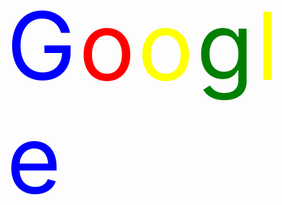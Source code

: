 <!DOCTYPE html>
<html>
<head>
	<meta charset="utf-8">	
	<link rel="stylesheet" type="text/css" href="ckgn.css">	
	<title></title> 
	<style type="text/css">
		.a {
			color: blue;/*设置文字颜色为红色，注意该类的名称是有语义的*/
			font-size: 150px;
		}
		.m {
			color: red;
			font-size:150px;/*设置字号为16px，注意该类的名称是有语义的*/
		}
		.n {
			color: yellow;
			font-size:150px;/*设置字号为30px，注意该类的名称是有语义的*/
		}
		.b {
			color: green;
			font-size:150px;
		}
	</style>
</head>
<body>
	<span class="a">G</span>
	<span class="m">o</span>
	<span class="n">o</span>
	<span class="b">g</span>
	<span class="n">l</span>
	<span class="a">e</span>
</body>
</html>
<!DOCTYPE html>
<html>
	<head>
		<meta charset="utf-8">
		<title></title>
		<style type="text/css">
			.e{
				color: red;				
			}
			.c{
				color: blue;				
			}
			.f{
				font-size: 20px;
			}
			
		</style>
	</head>
	<body>
		<div>我是默认的文字效果。</div>
		<span class="e">我是红色文字，</span>
		<span class="c">可是我就变成蓝色文字了.</span>
		<i><b><span class="f">这里是题目中要改变颜色的地方！</span></b></i>
	</body>
</html>
